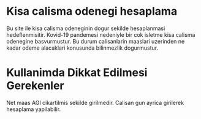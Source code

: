 # Kisa calisma odenegi hesaplama

Bu site ile kisa calisma odeneginin dogur sekilde hesaplanmasi hedeflenmisitir. Kovid-19 pandemesi nedeniyle bir cok isletme kisa calisma odenegine basvurmustur. 
Bu durum calisanlarin maaslari uzerinden ne kadar odeme alacaklari konusunda bilinmezlik dogurmustur.

# Kullanimda Dikkat Edilmesi Gerekenler
Net maas AGI cikartilmis sekilde girilmedir. Calisan gun ayrica girilerek hesaplama yapilabilir.
